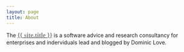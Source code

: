 ```yaml
---
layout: page
title: About
---
```


The <a target="_blank" rel="noopener" href="
https://github.com/counselconfig"><span style="font-family:Calibri Light; color: Grey; text-transform: lowercase; font-size: 17px; font-weight: 600;"> {{ site.title }}</span></a> is a software advice and research consultancy for enterprises and inderviduals lead and blogged by Dominic Love.




